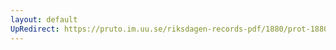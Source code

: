 ```yaml
---
layout: default
UpRedirect: https://pruto.im.uu.se/riksdagen-records-pdf/1880/prot-1880--fk--043/prot-1880--fk--043_000.pdf
---
```

